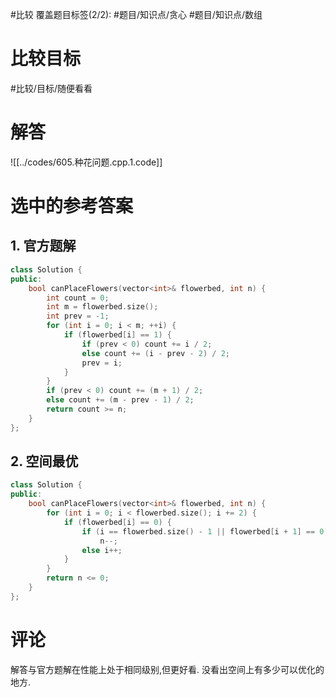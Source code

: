 #比较
覆盖题目标签(2/2): #题目/知识点/贪心 #题目/知识点/数组

# 比较目标

#比较/目标/随便看看

# 解答

![[../codes/605.种花问题.cpp.1.code]]

# 选中的参考答案

## 1. 官方题解
```C++
class Solution {
public:
    bool canPlaceFlowers(vector<int>& flowerbed, int n) {
        int count = 0;
        int m = flowerbed.size();
        int prev = -1;
        for (int i = 0; i < m; ++i) {
            if (flowerbed[i] == 1) {
                if (prev < 0) count += i / 2;
                else count += (i - prev - 2) / 2;
                prev = i;
            }
        }
        if (prev < 0) count += (m + 1) / 2;
        else count += (m - prev - 1) / 2;
        return count >= n;
    }
};
```
## 2. 空间最优
```C++
class Solution {
public:
    bool canPlaceFlowers(vector<int>& flowerbed, int n) {
        for (int i = 0; i < flowerbed.size(); i += 2) {
            if (flowerbed[i] == 0) {
                if (i == flowerbed.size() - 1 || flowerbed[i + 1] == 0)
                    n--;
                else i++;
            }
        }
        return n <= 0;
    }
};
```

# 评论
解答与官方题解在性能上处于相同级别,但更好看.
没看出空间上有多少可以优化的地方.